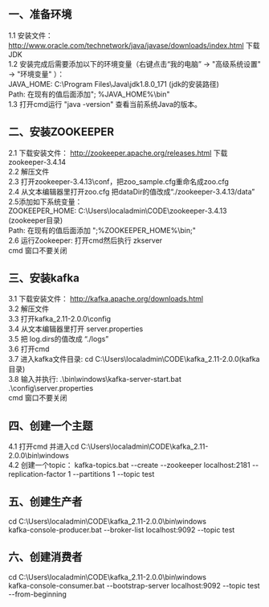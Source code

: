 ## 一、准备环境
1.1 安装文件：http://www.oracle.com/technetwork/java/javase/downloads/index.html 下载JDK<br/>
1.2 安装完成后需要添加以下的环境变量（右键点击“我的电脑” -> "高级系统设置" -> "环境变量" ）：<br/>
JAVA_HOME: C:\Program Files\Java\jdk1.8.0_171 (jdk的安装路径)<br/>
Path: 在现有的值后面添加"; %JAVA_HOME%\bin"<br/>
1.3 打开cmd运行 "java -version" 查看当前系统Java的版本。

## 二、安装ZOOKEEPER
2.1 下载安装文件： http://zookeeper.apache.org/releases.html 下载zookeeper-3.4.14<br/>
2.2 解压文件 <br/>
2.3 打开zookeeper-3.4.13\conf，把zoo_sample.cfg重命名成zoo.cfg<br/>
2.4 从文本编辑器里打开zoo.cfg   把dataDir的值改成“./zookeeper-3.4.13/data”<br/>
2.5添加如下系统变量：<br/>
ZOOKEEPER_HOME: C:\Users\localadmin\CODE\zookeeper-3.4.13 (zookeeper目录)<br/>
Path: 在现有的值后面添加 ";%ZOOKEEPER_HOME%\bin;"<br/>
2.6 运行Zookeeper: 打开cmd然后执行 zkserver<br/>
cmd 窗口不要关闭<br/>
## 三、安装kafka
3.1 下载安装文件： http://kafka.apache.org/downloads.html<br/>
3.2 解压文件<br/>
3.3 打开kafka_2.11-2.0.0\config<br/>
3.4 从文本编辑器里打开 server.properties<br/>
3.5 把 log.dirs的值改成 “./logs”<br/>
3.6 打开cmd<br/>
3.7 进入kafka文件目录: cd C:\Users\localadmin\CODE\kafka_2.11-2.0.0(kafka目录)<br/>
3.8 输入并执行:  .\bin\windows\kafka-server-start.bat .\config\server.properties<br/>
cmd 窗口不要关闭<br/>
## 四、创建一个主题
4.1 打开cmd 并进入cd C:\Users\localadmin\CODE\kafka_2.11-2.0.0\bin\windows<br/>
4.2 创建一个topic： kafka-topics.bat --create --zookeeper localhost:2181 --replication-factor 1 --partitions 1 --topic test<br/>
## 五、创建生产者
cd C:\Users\localadmin\CODE\kafka_2.11-2.0.0\bin\windows<br/>
kafka-console-producer.bat --broker-list localhost:9092 --topic test<br/>
## 六、创建消费者
cd C:\Users\localadmin\CODE\kafka_2.11-2.0.0\bin\windows<br/>
kafka-console-consumer.bat --bootstrap-server localhost:9092 --topic test --from-beginning<br/>
